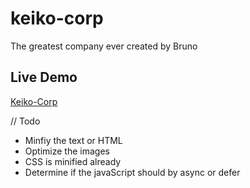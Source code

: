# keiko-corp
The greatest company ever created by Bruno


## Live Demo
[Keiko-Corp](https://haroonabdulrazaq.github.io/keiko-corp/)

// Todo
- Minfiy the text or HTML
- Optimize the images
- CSS is minified already
- Determine if the javaScript should by async or defer